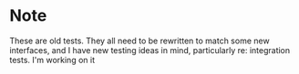 # Note

These are old tests. They all need to be rewritten to match some new interfaces,
and I have new testing ideas in mind, particularly re: integration tests. I'm
working on it